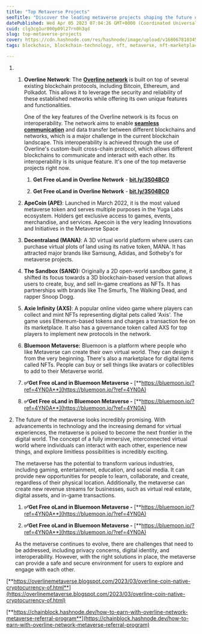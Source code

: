 ```yaml
---
title: "Top Metaverse Projects"
seoTitle: "Discover the leading metaverse projects shaping the future of virtual"
datePublished: Wed Apr 05 2023 07:04:26 GMT+0000 (Coordinated Universal Time)
cuid: clg3cg1ur000p09l27rn0h3qd
slug: top-metaverse-projects
cover: https://cdn.hashnode.com/res/hashnode/image/upload/v1680678103454/0c48e5e9-baa2-4207-8f49-bc57a9945016.jpeg
tags: blockchain, blockchain-technology, nft, metaverse, nft-marketplace-development-nft-marketplace-nft-marketplace-development-nft-marketplace-development-company-nft-marketplace-development-service-non-fungible-tokens

---
```


1. 1. **Overline Network**: The [**Overline network**](https://chainblock.hashnode.dev/how-to-earn-money-through-overline-network-metaverse-a-comprehensive-guide) is built on top of several existing blockchain protocols, including Bitcoin, Ethereum, and Polkadot. This allows it to leverage the security and reliability of these established networks while offering its own unique features and functionalities.
        
        One of the key features of the Overline network is its focus on interoperability. The network aims to enable [**seamless communication**](https://overline-metaverse.blogspot.com/2023/03/overline-metaverse-future-of-blockchain.html) and data transfer between different blockchains and networks, which is a major challenge in the current blockchain landscape. This interoperability is achieved through the use of Overline's custom-built cross-chain protocol, which allows different blockchains to communicate and interact with each other. Its interoperability is its unique feature. It's one of the top metaverse projects right now.
        
        1. **Get Free oLand in Overline Network** - [**bit.ly/3S04BC0**](http://bit.ly/3S04BC0)
            
        2. **Get Free oLand in Overline Network** - [**bit.ly/3S04BC0**](http://bit.ly/3S04BC0)
            
    2. **ApeCoin (APE)**: Launched in March 2022, it is the most valued metaverse token and serves multiple purposes in the Yuga Labs ecosystem. Holders get exclusive access to games, events, merchandise, and services. Apecoin is the very leading Innovations and Initiatives in the Metaverse Space
        
    3. **Decentraland (MANA)**: A 3D virtual world platform where users can purchase virtual plots of land using its native token, MANA. It has attracted major brands like Samsung, Adidas, and Sotheby's for metaverse projects.
        
    4. **The Sandbox (SAND):** Originally a 2D open-world sandbox game, it shifted its focus towards a 3D blockchain-based version that allows users to create, buy, and sell in-game creations as NFTs. It has partnerships with brands like The Smurfs, The Walking Dead, and rapper Snoop Dogg.
        
    5. **Axie Infinity (AXS)**: A popular online video game where players can collect and mint NFTs representing digital pets called 'Axis'. The game uses Ethereum-based tokens and charges a transaction fee on its marketplace. It also has a governance token called AXS for top players to implement new protocols in the network.
        
    6. **Bluemoon Metaverse:** Bluemoon is a platform where people who like Metaverse can create their own virtual world. They can design it from the very beginning. There's also a marketplace for digital items called NFTs. People can buy or sell things like avatars or collectibles to add to their Metaverse world.
        
    7. **✅Get Free oLand in Bluemoon Metaverse -** [**https://bluemoon.io/?ref=4YN0A**](https://bluemoon.io/?ref=4YN0A)
        
    8. **✅Get Free oLand in Bluemoon Metaverse -** [**https://bluemoon.io/?ref=4YN0A**](https://bluemoon.io/?ref=4YN0A)
        
2. The future of the metaverse looks incredibly promising. With advancements in technology and the increasing demand for virtual experiences, the metaverse is poised to become the next frontier in the digital world. The concept of a fully immersive, interconnected virtual world where individuals can interact with each other, experience new things, and explore limitless possibilities is incredibly exciting.
    
    The metaverse has the potential to transform various industries, including gaming, entertainment, education, and social media. It can provide new opportunities for people to learn, collaborate, and create, regardless of their physical location. Additionally, the metaverse can create new revenue streams for businesses, such as virtual real estate, digital assets, and in-game transactions.
    
    1. **✅Get Free oLand in Bluemoon Metaverse -** [**https://bluemoon.io/?ref=4YN0A**](https://bluemoon.io/?ref=4YN0A)
        
    2. **✅Get Free oLand in Bluemoon Metaverse -** [**https://bluemoon.io/?ref=4YN0A**](https://bluemoon.io/?ref=4YN0A)
        
    
    As the metaverse continues to evolve, there are challenges that need to be addressed, including privacy concerns, digital identity, and interoperability. However, with the right solutions in place, the metaverse can provide a safe and secure environment for users to explore and engage with each other.
    

[**https://overlinemetaverse.blogspot.com/2023/03/overline-coin-native-cryptocurrency-of.html**](https://overlinemetaverse.blogspot.com/2023/03/overline-coin-native-cryptocurrency-of.html)

[**https://chainblock.hashnode.dev/how-to-earn-with-overline-network-metaverse-referral-program**](https://chainblock.hashnode.dev/how-to-earn-with-overline-network-metaverse-referral-program)